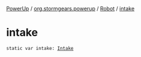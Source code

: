 [PowerUp](../../index.md) / [org.stormgears.powerup](../index.md) / [Robot](index.md) / [intake](./intake.md)

# intake

`static var intake: `[`Intake`](../../org.stormgears.powerup.subsystems.intake/-intake/index.md)